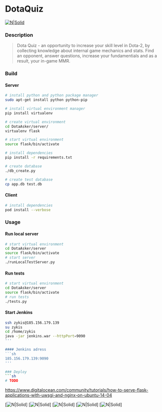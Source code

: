 # DotaQuiz
[![N|Solid](http://i.imgur.com/PRajQSy.png)](https://ibb.co/jbi0TF)

### Description
> Dota Quiz - an opportunity to increase your skill level in Dota-2, by collecting knowledge about internal game mechanics and stats.
Find an opponent, answer questions, increase your fundamentials and as a result, your in-game MMR.

### Build
#### Server
```sh
# install python and python package manager
sudo apt-get install python python-pip

# install virtual environment manager
pip install virtualenv 

# create virtual environment
cd DotaAsker/server/ 
virtualenv flask 

# start virtual environment
source flask/bin/activate

# install dependencies
pip install -r requirements.txt

# create database
./db_create.py

# create test database
cp app.db test.db
```
#### Client
```sh
# install dependencies
pod install --verbose
```

### Usage
#### Run local server
```sh
# start virtual environment
cd DotaAsker/server
source flask/bin/activate
# start server
./runLocalTestServer.py
```

#### Run tests
```sh
# start virtual environment
cd DotaAsker/server
source flask/bin/activate
# run tests
./tests.py
```

#### Start Jenkins
```sh
ssh zykis@185.156.179.139
su zykis
cd /home/zykis
java -jar jenkins.war --httpPort=9090
'''

#### Jenkins adress
```sh
185.156.179.139:9090
'''

### Deploy
```sh
# TODO
```
https://www.digitalocean.com/community/tutorials/how-to-serve-flask-applications-with-uwsgi-and-nginx-on-ubuntu-14-04

[![N|Solid](https://pp.userapi.com/c637621/v637621025/3fb06/BYHGuUxR7D0.jpg)]
[![N|Solid](https://pp.userapi.com/c637621/v637621025/3fb10/U7e4eBSKY0I.jpg)]
[![N|Solid](https://pp.userapi.com/c637621/v637621025/3fb1a/QZHBS70erMM.jpg)]
[![N|Solid](https://pp.userapi.com/c637621/v637621025/3fb24/WN2h35hjtH4.jpg)]
[![N|Solid](https://pp.userapi.com/c637621/v637621025/4068b/rmvwaM7Y3Ys.jpg)]
